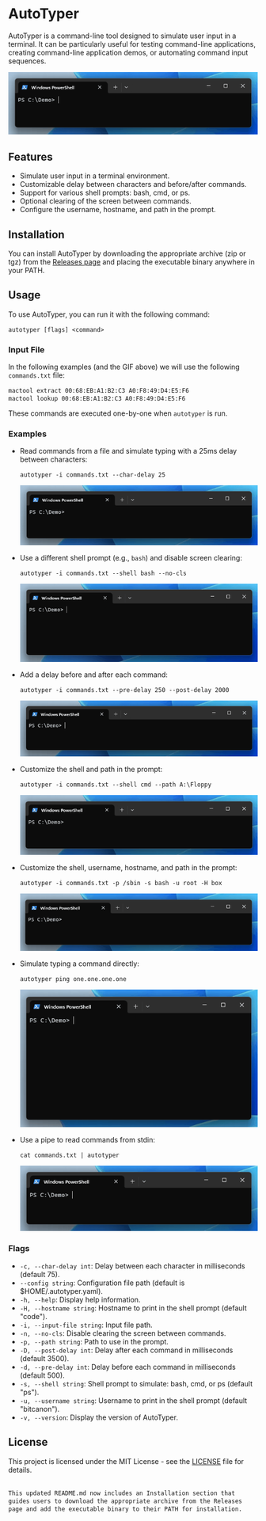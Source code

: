 # AutoTyper

AutoTyper is a command-line tool designed to simulate user input in a terminal. It can be particularly useful for testing command-line applications, creating command-line application demos, or automating command input sequences.

![autotyper-demo](docs/img/autotyper-demo.gif)

## Features

- Simulate user input in a terminal environment.
- Customizable delay between characters and before/after commands.
- Support for various shell prompts: bash, cmd, or ps.
- Optional clearing of the screen between commands.
- Configure the username, hostname, and path in the prompt.

## Installation

You can install AutoTyper by downloading the appropriate archive (zip or tgz) from the [Releases page](https://github.com/bitcanon/autotyper/releases) and placing the executable binary anywhere in your PATH.

## Usage

To use AutoTyper, you can run it with the following command:

```shell
autotyper [flags] <command>
```

### Input File

In the following examples (and the GIF above) we will use the following `commands.txt` file:

```shell
mactool extract 00:68:EB:A1:B2:C3 A0:F8:49:D4:E5:F6
mactool lookup 00:68:EB:A1:B2:C3 A0:F8:49:D4:E5:F6
```
These commands are executed one-by-one when `autotyper` is run.

### Examples

- Read commands from a file and simulate typing with a 25ms delay between characters:

  ```shell
  autotyper -i commands.txt --char-delay 25
  ```
  ![autotyper-example1](docs/img/autotyper-example1.gif)

- Use a different shell prompt (e.g., `bash`) and disable screen clearing:

  ```shell
  autotyper -i commands.txt --shell bash --no-cls
  ```
  ![autotyper-example2](docs/img/autotyper-example2.gif)

- Add a delay before and after each command:

  ```shell
  autotyper -i commands.txt --pre-delay 250 --post-delay 2000
  ```
  ![autotyper-example3](docs/img/autotyper-example3.gif)

- Customize the shell and path in the prompt:

  ```shell
  autotyper -i commands.txt --shell cmd --path A:\Floppy
  ```
  ![autotyper-example4](docs/img/autotyper-example4.gif)

- Customize the shell, username, hostname, and path in the prompt:

  ```shell
  autotyper -i commands.txt -p /sbin -s bash -u root -H box
  ```
  ![autotyper-example5](docs/img/autotyper-example5.gif)

- Simulate typing a command directly:

  ```shell
  autotyper ping one.one.one.one
  ```
  ![autotyper-example6](docs/img/autotyper-example6.gif)

- Use a pipe to read commands from stdin:

  ```shell
  cat commands.txt | autotyper
  ```
  ![autotyper-example7](docs/img/autotyper-example7.gif)

### Flags

- `-c, --char-delay int`: Delay between each character in milliseconds (default 75).
- `--config string`: Configuration file path (default is $HOME/.autotyper.yaml).
- `-h, --help`: Display help information.
- `-H, --hostname string`: Hostname to print in the shell prompt (default "code").
- `-i, --input-file string`: Input file path.
- `-n, --no-cls`: Disable clearing the screen between commands.
- `-p, --path string`: Path to use in the prompt.
- `-D, --post-delay int`: Delay after each command in milliseconds (default 3500).
- `-d, --pre-delay int`: Delay before each command in milliseconds (default 500).
- `-s, --shell string`: Shell prompt to simulate: bash, cmd, or ps (default "ps").
- `-u, --username string`: Username to print in the shell prompt (default "bitcanon").
- `-v, --version`: Display the version of AutoTyper.

## License

This project is licensed under the MIT License - see the [LICENSE](LICENSE) file for details.
```

This updated README.md now includes an Installation section that guides users to download the appropriate archive from the Releases page and add the executable binary to their PATH for installation.